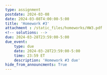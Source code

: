 ```yaml
---
type: assignment
postdate: 2024-03-08
date: 2024-03-08T4:00:00-5:00
title: 'Homework #3'
attachment : /static_files/homeworks/HW3.pdf
<!-- solutions: -->
due: 2024-03-28T23:59:00-5:00
due_event:
    type: due
    date: 2024-03-28T23:59:00-5:00
    time: 23:59 ET
    description: 'Homework #3 due'
hide_from_announcments: True
---
```

